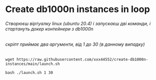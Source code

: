 # Create db1000n instances in loop
###### Створюєш віртуалку linux (ubuntu 20.4) і запускаєш дві команди, і стартануть докер контейнери з db1000n
###### скріпт приймає два аргументи, від 1 до 30 (в данному випадку)
    wget https://raw.githubusercontent.com/xxx44552/create-db1000n-instances/main/launch.sh
  
    bash ./launch.sh 1 30
